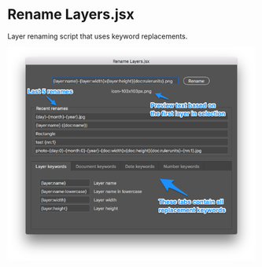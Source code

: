 # Rename Layers.jsx

Layer renaming script that uses keyword replacements.

![](readme-images/dialog-preview.png)
